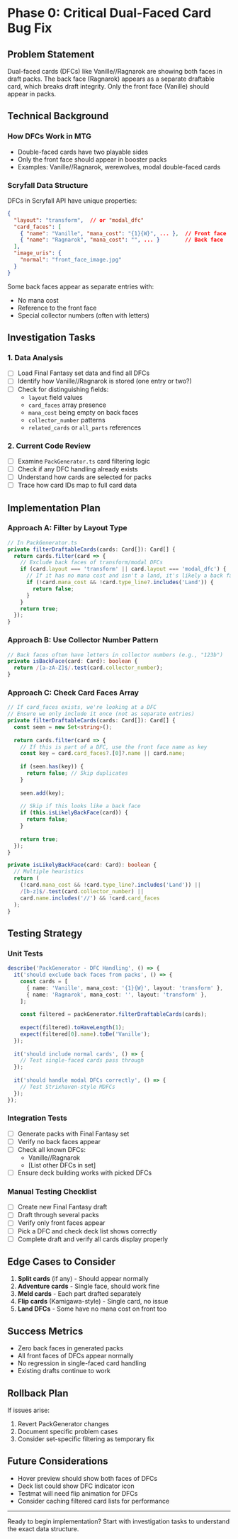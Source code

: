 # Phase 0: Critical Dual-Faced Card Bug Fix

## Problem Statement
Dual-faced cards (DFCs) like Vanille//Ragnarok are showing both faces in draft packs. The back face (Ragnarok) appears as a separate draftable card, which breaks draft integrity. Only the front face (Vanille) should appear in packs.

## Technical Background

### How DFCs Work in MTG
- Double-faced cards have two playable sides
- Only the front face should appear in booster packs
- Examples: Vanille//Ragnarok, werewolves, modal double-faced cards

### Scryfall Data Structure
DFCs in Scryfall API have unique properties:
```json
{
  "layout": "transform",  // or "modal_dfc"
  "card_faces": [
    { "name": "Vanille", "mana_cost": "{1}{W}", ... },  // Front face
    { "name": "Ragnarok", "mana_cost": "", ... }        // Back face
  ],
  "image_uris": {
    "normal": "front_face_image.jpg"
  }
}
```

Some back faces appear as separate entries with:
- No mana cost
- Reference to the front face
- Special collector numbers (often with letters)

## Investigation Tasks

### 1. Data Analysis
- [ ] Load Final Fantasy set data and find all DFCs
- [ ] Identify how Vanille//Ragnarok is stored (one entry or two?)
- [ ] Check for distinguishing fields:
  - `layout` field values
  - `card_faces` array presence
  - `mana_cost` being empty on back faces
  - `collector_number` patterns
  - `related_cards` or `all_parts` references

### 2. Current Code Review
- [ ] Examine `PackGenerator.ts` card filtering logic
- [ ] Check if any DFC handling already exists
- [ ] Understand how cards are selected for packs
- [ ] Trace how card IDs map to full card data

## Implementation Plan

### Approach A: Filter by Layout Type
```typescript
// In PackGenerator.ts
private filterDraftableCards(cards: Card[]): Card[] {
  return cards.filter(card => {
    // Exclude back faces of transform/modal DFCs
    if (card.layout === 'transform' || card.layout === 'modal_dfc') {
      // If it has no mana cost and isn't a land, it's likely a back face
      if (!card.mana_cost && !card.type_line?.includes('Land')) {
        return false;
      }
    }
    return true;
  });
}
```

### Approach B: Use Collector Number Pattern
```typescript
// Back faces often have letters in collector numbers (e.g., "123b")
private isBackFace(card: Card): boolean {
  return /[a-zA-Z]$/.test(card.collector_number);
}
```

### Approach C: Check Card Faces Array
```typescript
// If card_faces exists, we're looking at a DFC
// Ensure we only include it once (not as separate entries)
private filterDraftableCards(cards: Card[]): Card[] {
  const seen = new Set<string>();
  
  return cards.filter(card => {
    // If this is part of a DFC, use the front face name as key
    const key = card.card_faces?.[0]?.name || card.name;
    
    if (seen.has(key)) {
      return false; // Skip duplicates
    }
    
    seen.add(key);
    
    // Skip if this looks like a back face
    if (this.isLikelyBackFace(card)) {
      return false;
    }
    
    return true;
  });
}

private isLikelyBackFace(card: Card): boolean {
  // Multiple heuristics
  return (
    (!card.mana_cost && !card.type_line?.includes('Land')) ||
    /[b-z]$/.test(card.collector_number) ||
    card.name.includes('//') && !card.card_faces
  );
}
```

## Testing Strategy

### Unit Tests
```typescript
describe('PackGenerator - DFC Handling', () => {
  it('should exclude back faces from packs', () => {
    const cards = [
      { name: 'Vanille', mana_cost: '{1}{W}', layout: 'transform' },
      { name: 'Ragnarok', mana_cost: '', layout: 'transform' },
    ];
    
    const filtered = packGenerator.filterDraftableCards(cards);
    
    expect(filtered).toHaveLength(1);
    expect(filtered[0].name).toBe('Vanille');
  });
  
  it('should include normal cards', () => {
    // Test single-faced cards pass through
  });
  
  it('should handle modal DFCs correctly', () => {
    // Test Strixhaven-style MDFCs
  });
});
```

### Integration Tests
- [ ] Generate packs with Final Fantasy set
- [ ] Verify no back faces appear
- [ ] Check all known DFCs:
  - Vanille//Ragnarok
  - [List other DFCs in set]
- [ ] Ensure deck building works with picked DFCs

### Manual Testing Checklist
- [ ] Create new Final Fantasy draft
- [ ] Draft through several packs
- [ ] Verify only front faces appear
- [ ] Pick a DFC and check deck list shows correctly
- [ ] Complete draft and verify all cards display properly

## Edge Cases to Consider

1. **Split cards** (if any) - Should appear normally
2. **Adventure cards** - Single face, should work fine  
3. **Meld cards** - Each part drafted separately
4. **Flip cards** (Kamigawa-style) - Single card, no issue
5. **Land DFCs** - Some have no mana cost on front too

## Success Metrics

- Zero back faces in generated packs
- All front faces of DFCs appear normally
- No regression in single-faced card handling
- Existing drafts continue to work

## Rollback Plan

If issues arise:
1. Revert PackGenerator changes
2. Document specific problem cases
3. Consider set-specific filtering as temporary fix

## Future Considerations

- Hover preview should show both faces of DFCs
- Deck list could show DFC indicator icon
- Testmat will need flip animation for DFCs
- Consider caching filtered card lists for performance

---

Ready to begin implementation? Start with investigation tasks to understand the exact data structure.
